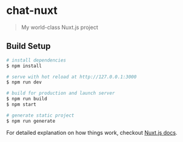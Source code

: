# chat-nuxt

> My world-class Nuxt.js project

## Build Setup

``` bash
# install dependencies
$ npm install

# serve with hot reload at http://127.0.0.1:3000
$ npm run dev

# build for production and launch server
$ npm run build
$ npm start

# generate static project
$ npm run generate
```

For detailed explanation on how things work, checkout [Nuxt.js docs](https://nuxtjs.org).
